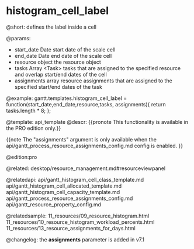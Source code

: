 histogram_cell_label
=============

@short:
	defines the label inside a cell

@params:
- start_date	Date		start date of the scale cell  
- end_date		Date		end date of the scale cell
- resource		object	 	the resource object
- tasks			Array &lt;Task&gt;		tasks that are assigned to the specified resource and overlap start/end dates of the cell
- assignments	array		resource assignments that are assigned to the specified start/end dates of the task

@example:
gantt.templates.histogram_cell_label = function(start_date,end_date,resource,tasks,
    assignments){
    return tasks.length * 8;
};

@template:	api_template
@descr:
{{pronote This functionality is available in the PRO edition only.}}

{{note The "assignments" argument is only available when the api/gantt_process_resource_assignments_config.md config is enabled. }}

@edition:pro

@related: desktop/resource_management.md#resourceviewpanel

@relatedapi:
api/gantt_histogram_cell_class_template.md
api/gantt_histogram_cell_allocated_template.md
api/gantt_histogram_cell_capacity_template.md
api/gantt_process_resource_assignments_config.md
api/gantt_resource_property_config.md

@relatedsample:
11_resources/09_resource_histogram.html
11_resources/10_resource_histogram_workload_percents.html
11_resources/13_resource_assignments_for_days.html

@changelog: the **assignments** parameter is added in v7.1
